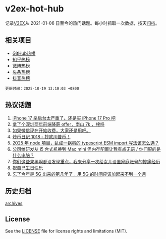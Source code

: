 # v2ex-hot-hub

 记录[V2EX](https://www.v2ex.com/)从 2021-01-06 日至今的热门话题。每小时抓取一次数据，按天[归档](archives)。
 
 ## 相关项目

- [GitHub热榜](https://github.com/lonnyzhang423/github-hot-hub)
- [知乎热榜](https://github.com/lonnyzhang423/zhihu-hot-hub)
- [微博热榜](https://github.com/lonnyzhang423/weibo-hot-hub)
- [头条热榜](https://github.com/lonnyzhang423/toutiao-hot-hub)
- [抖音热榜](https://github.com/lonnyzhang423/douyin-hot-hub)


 `更新时间：2025-10-19 13:10:03 +0800`

## 热议话题

1. [iPhone 17 杀后台太严重了，还是买 iPhone 17 Pro 吧](https://www.v2ex.com/t/1166610)
1. [拿了个深圳两年前端降薪 offer，南山 7k ，接吗](https://www.v2ex.com/t/1166704)
1. [如果微信现在开始收费，大家还是用吧。](https://www.v2ex.com/t/1166724)
1. [炒币日记 1018 - 抄底川普币！](https://www.v2ex.com/t/1166631)
1. [2025 年 node 项目，乱成一锅粥的 typescript ESM import 写法该怎么选？](https://www.v2ex.com/t/1166656)
1. [公司给研发从 i5 台式机换到 Mac mini 但内存配置让我有点无语 / 你们配的是什么电脑？](https://www.v2ex.com/t/1166639)
1. [你们这些果黑啊都没发现重点，我来分享一次给女儿设置家庭账号的惨痛经历](https://www.v2ex.com/t/1166697)
1. [祝自己生日快乐](https://www.v2ex.com/t/1166702)
1. [忘了今年是 5G 出来的第几年了，用 5G 的时间应该加起来不到一个月](https://www.v2ex.com/t/1166653)

## 历史归档

[archives](archives)

## License

See the [LICENSE](LICENSE) file for license rights and limitations (MIT).
